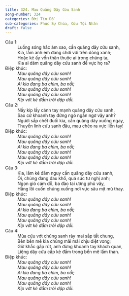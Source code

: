 ```yaml
---
title: 324. Mau Quăng Dây Cứu Sanh
song-number: 324
categories: Đời Tín Đồ
sub-categories: Phục Sự Chúa, Cứu Tội Nhân
draft: false
---
```

<dl><dt>Câu 1:</dt><dd data-verse="1">Luồng sóng hắc ám xao, cần quăng dây cứu sanh, <br/>Kia, lắm anh em đang chơi vơi trên dòng xanh; <br/>Hoặc kẻ ấy vốn thân thuộc ai trong chúng ta, <br/>Kìa ai dám quăng dây cứu sanh để vực họ ra? </dd><dt>Điệp khúc:</dt><dd data-chorus="1"><em>Mau quăng dây cứu sanh! <br/>Mau quăng dây cứu sanh! <br/>Ai kia đang ba chìm, ba nổi; <br/>Mau quăng dây cứu sanh! <br/>Mau quăng dây cứu sanh! <br/>Kíp vớt kẻ đắm trôi dập dồi. </em></dd><dt>Câu 2:</dt><dd data-verse="2">Nầy kíp lấy cánh tay mạnh quăng dây cứu sanh, <br/>Sao cứ khoanh tay đứng ngó ngẩn ngơ vậy anh? <br/>Người sắp chết đuối kia, cần quăng dây xuống ngay, <br/>Thuyền linh cứu sanh đâu, mau chèo ra vực liền tay! </dd><dt>Điệp khúc:</dt><dd data-chorus="1"><em>Mau quăng dây cứu sanh! <br/>Mau quăng dây cứu sanh! <br/>Ai kia đang ba chìm, ba nổi; <br/>Mau quăng dây cứu sanh! <br/>Mau quăng dây cứu sanh! <br/>Kíp vớt kẻ đắm trôi dập dồi. </em></dd><dt>Câu 3:</dt><dd data-verse="3">Kìa, lắm kẻ đắm nguy cần quăng dây cứu sanh, <br/>Ôi, chúng đang đau khổ, quá sức tư nghị anh; <br/>Ngọn gió cám dỗ, ba đào tai ương phủ vây, <br/>Hằng lôi cuốn chúng xuống nơi vực sâu mịt mù thay. </dd><dt>Điệp khúc:</dt><dd data-chorus="1"><em>Mau quăng dây cứu sanh! <br/>Mau quăng dây cứu sanh! <br/>Ai kia đang ba chìm, ba nổi; <br/>Mau quăng dây cứu sanh! <br/>Mau quăng dây cứu sanh! <br/>Kíp vớt kẻ đắm trôi dập dồi. </em></dd><dt>Câu 4:</dt><dd data-verse="4">Mùa cứu vớt chúng sanh rày mai sắp tất chung, <br/>Bên bến mê kia chúng mãi mãi chịu diệt vong; <br/>Giờ khắc gấp rút, anh đừng khoanh tay khách quan, <br/>Liệng dây cứu cấp kẻ đắm trong bến mê lầm than. </dd><dt>Điệp khúc:</dt><dd data-chorus="1"><em>Mau quăng dây cứu sanh! <br/>Mau quăng dây cứu sanh! <br/>Ai kia đang ba chìm, ba nổi; <br/>Mau quăng dây cứu sanh! <br/>Mau quăng dây cứu sanh! <br/>Kíp vớt kẻ đắm trôi dập dồi. </em></dd></dl>